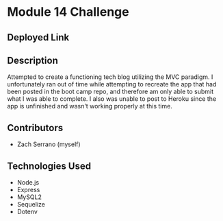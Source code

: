 # Module 14 Challenge

## Deployed Link


## Description
Attempted to create a functioning tech blog utilizing the MVC paradigm.  I unfortunately ran out of time while attempting to recreate the app that had been posted in the boot camp repo, and therefore am only able to submit what I was able to complete. I also was unable to post to Heroku since the app is unfinished and wasn't working properly at this time.

## Contributors
- Zach Serrano (myself)

## Technologies Used
- Node.js
- Express
- MySQL2
- Sequelize
- Dotenv
